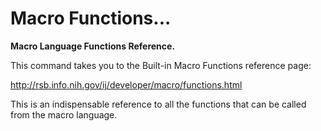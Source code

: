 # Macro Functions\...

**Macro Language Functions Reference.**

This command takes you to the Built-in Macro Functions reference page:

<http://rsb.info.nih.gov/ij/developer/macro/functions.html>

This is an indispensable reference to all the functions that can be
called from the macro language.
